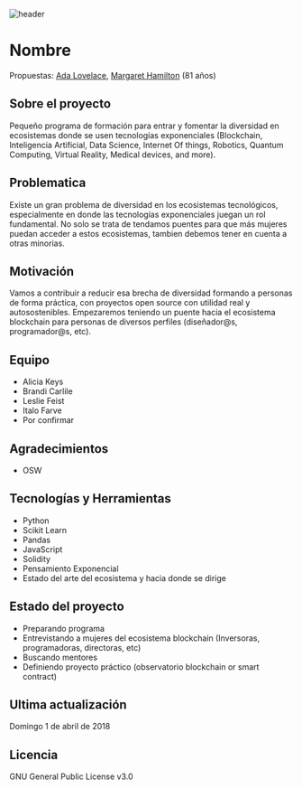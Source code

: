 ![header](other/img/OSW-project-GitHub-template-header.jpg)

# Nombre
Propuestas: [Ada Lovelace](https://es.wikipedia.org/wiki/Ada_Lovelace), [Margaret Hamilton](https://en.wikipedia.org/wiki/Margaret_Hamilton_(scientist)) (81 años) 

## Sobre el proyecto
Pequeño programa de formación para entrar y fomentar la diversidad en ecosistemas donde se usen tecnologías exponenciales (Blockchain, Inteligencia Artificial, Data Science, Internet Of things, Robotics, Quantum Computing, Virtual Reality, Medical devices, and more).

## Problematica

Existe un gran problema de diversidad en los ecosistemas tecnológicos, especialmente en donde las tecnologías exponenciales juegan un rol fundamental. No solo se trata de tendamos puentes para que más mujeres puedan acceder a estos ecosistemas, tambien debemos tener en cuenta a otras minorias.

## Motivación

Vamos a contribuir a reducir esa brecha de diversidad formando a personas de forma práctica, con proyectos open source con utilidad real y autosostenibles. Empezaremos teniendo un puente hacia el ecosistema blockchain para personas de diversos perfiles (diseñador@s, programador@s, etc).


## Equipo
- Alicia Keys
- Brandi Carlile
- Leslie Feist
- Italo Farve
- Por confirmar

## Agradecimientos
- OSW

## Tecnologías y Herramientas
- Python
- Scikit Learn
- Pandas
- JavaScript
- Solidity
- Pensamiento Exponencial
- Estado del arte del ecosistema y hacia donde se dirige

## Estado del proyecto
- Preparando programa
- Entrevistando a mujeres del ecosistema blockchain (Inversoras, programadoras, directoras, etc)
- Buscando mentores
- Definiendo proyecto práctico (observatorio blockchain or smart contract)

## Ultima actualización
Domingo 1 de abril de 2018
 
## Licencia
GNU General Public License v3.0

